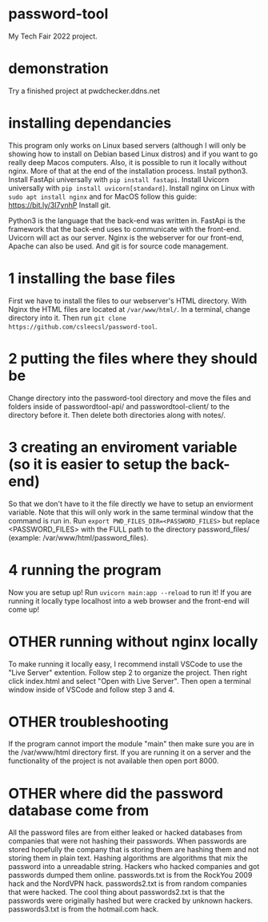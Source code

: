 # password-tool
My Tech Fair 2022 project.

# demonstration
Try a finished project at pwdchecker.ddns.net

# installing dependancies
This program only works on Linux based servers (although I will only be showing how to install on Debian based Linux distros) and if you want to go really deep 
Macos computers. Also, it is possible to run it locally without nginx. More of that at the end of the installation process.
Install python3.
Install FastApi universally with `pip install fastapi`.
Install Uvicorn universally with `pip install uvicorn[standard]`.
Install nginx on Linux with `sudo apt install nginx` and for MacOS follow this guide: https://bit.ly/3I7ynhP
Install git.

Python3 is the language that the back-end was written in. FastApi is the framework that the back-end uses to communicate with the front-end. Uvicorn will act as our 
server. Nginx is the webserver for our front-end, Apache can also be used. And git is for source code management.

# 1 installing the base files
First we have to install the files to our webserver's HTML directory. With Nginx the HTML files are located at `/var/www/html/`. In a terminal, change directory 
into it. Then run `git clone https://github.com/csleecsl/password-tool`.

# 2 putting the files where they should be
Change directory into the password-tool directory and move the files and folders inside of passwordtool-api/ and passwordtool-client/ to the directory before it. 
Then delete both directories along with notes/. 

# 3 creating an enviroment variable (so it is easier to setup the back-end)
So that we don't have to it the file directly we have to setup an enviorment variable. Note that this will only work in the same terminal window that the command is run in. Run `export PWD_FILES_DIR=<PASSWORD_FILES>` but replace <PASSWORD_FILES> with the FULL path to the directory password_files/ (example: /var/www/html/password_files). 

# 4 running the program
Now you are setup up! Run `uvicorn main:app --reload` to run it! If you are running it locally type localhost into a web browser and the front-end will come up!

# OTHER running without nginx locally
To make running it locally easy, I recommend install VSCode to use the "Live Server" extention. Follow step 2 to organize the project. Then right click index.html 
and select "Open with Live Server". Then open a terminal window inside of VSCode and follow step 3 and 4.

# OTHER troubleshooting
If the program cannot import the module "main" then make sure you are in the /var/www/html directory first.
If you are running it on a server and the functionality of the project is not available then open port 8000.

# OTHER where did the password database come from
All the password files are from either leaked or hacked databases from companies that were not hashing their passwords. When passwords are stored hopefully the 
company that is storing them are hashing them and not storing them in plain text. Hashing algorithms are algorithms that mix the password into a unreadable 
string. Hackers who hacked companies and got passwords dumped them online. passwords.txt is from the RockYou 2009 hack and the NordVPN hack. passwords2.txt is 
from random companies that were hacked. The cool thing about passwords2.txt is that the passwords were originally hashed but were cracked by unknown hackers. 
passwords3.txt is from the hotmail.com hack. 
